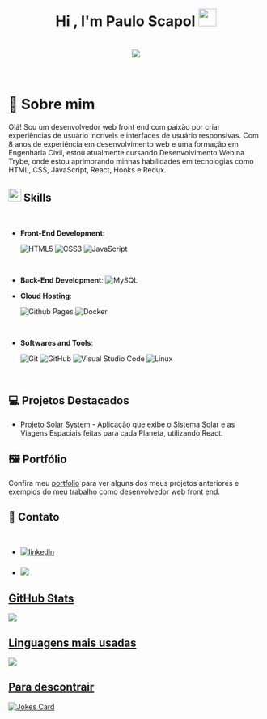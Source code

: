 <h1 align="center"><b>Hi , I'm Paulo Scapol </b><img src="https://media.giphy.com/media/hvRJCLFzcasrR4ia7z/giphy.gif" width="35"></h1>

<h1 align="center">
  <a href="https://github.com/DenverCoder1/readme-typing-svg"><img src="https://readme-typing-svg.herokuapp.com?font=Time+New+Roman&color=cyan&size=25&center=true&vCenter=true&width=600&height=100&lines=Hello+there;++;Soon-to-Be+Full-Stack+Developer,;Civil+Engineer,;Active+Learner/Researcher,;Love+to+learn+new+stuffs...<3"></a>
</h1>


<br>

# :adult: Sobre mim

Olá! Sou um desenvolvedor web front end com paixão por criar experiências de usuário incríveis e interfaces de usuário responsivas. Com 8 anos de experiência em desenvolvimento web e uma formação em Engenharia Civil, estou atualmente cursando Desenvolvimento Web na Trybe, onde estou aprimorando minhas habilidades em tecnologias como HTML, CSS, JavaScript, React, Hooks e Redux.

## <img src="https://media2.giphy.com/media/QssGEmpkyEOhBCb7e1/giphy.gif?cid=ecf05e47a0n3gi1bfqntqmob8g9aid1oyj2wr3ds3mg700bl&rid=giphy.gif" width ="25"><b> Skills</b>
<br>

<p align="center">
  
  - **Front-End Development**:
  
    ![HTML5](https://img.shields.io/badge/HTML5%20-%23E34F26.svg?style=for-the-badge&logo=html5&logoColor=white)
    ![CSS3](https://img.shields.io/badge/CSS%20-%231572B6.svg?style=for-the-badge&logo=css3&logoColor=white)
    ![JavaScript](https://img.shields.io/badge/JavaScript%20-%23F7DF1E.svg?style=for-the-badge&logo=javascript&logoColor=black)
  
  <br>
	
  - **Back-End Development**:
    ![MySQL](https://img.shields.io/badge/MySQL-005C84?style=for-the-badge&logo=mysql&logoColor=white)

  - **Cloud Hosting**:
  
    ![Github Pages](https://img.shields.io/badge/GitHub%20Pages-%23327FC7.svg?style=for-the-badge&logo=github&logoColor=white)
    ![Docker](https://img.shields.io/badge/docker-%230db7ed.svg?style=for-the-badge&logo=docker&logoColor=white)
  
  <br>

  - **Softwares and Tools**:
  
    ![Git](https://img.shields.io/badge/git-%23F05033.svg?style=for-the-badge&logo=git&logoColor=white)
    ![GitHub](https://img.shields.io/badge/github-%23121011.svg?style=for-the-badge&logo=github&logoColor=white)
    ![Visual Studio Code](https://img.shields.io/badge/Visual%20Studio%20Code-0078d7.svg?style=for-the-badge&logo=visual-studio-code&logoColor=white)
    ![Linux](https://img.shields.io/badge/Linux-FCC624?style=for-the-badge&logo=linux&logoColor=black) 
  
  <br>
  
</p>

## :computer: Projetos Destacados

- [Projeto Solar System](https://github.com/PauloScapol/solar-system) - Aplicação que exibe o Sistema Solar e as Viagens Espaciais feitas para cada Planeta, utilizando React.

## :framed_picture: Portfólio

Confira meu [portfolio](https://seu-portfolio.com) para ver alguns dos meus projetos anteriores e exemplos do meu trabalho como desenvolvedor web front end.

## :metal: Contato

<br>
<div align='left'>

<ul>

<li>
<a href="https://linkedin.com/in/pauloscapolbarbosa" target="_blank">
<img src="https://img.shields.io/badge/linkedin:  pauloscapolbarbosa-%2300acee.svg?color=405DE6&style=for-the-badge&logo=linkedin&logoColor=white" alt=linkedin style="margin-bottom: 5px;"/>
</a>
</li>

<br>

<li>
<a href="mailto:paulo.scapol2@hotmail.com" target="_blank">
<img src=https://img.shields.io/badge/Email:paulo.scapol2@hotmail.com-0078D4?style=for-the-badge&logo=microsoft-outlook&logoColor=white
</a>
</li>
	
</ul>
</div>

## GitHub Stats

<img src="https://github-readme-stats.vercel.app/api?username=PauloScapol&show_icons=true"/>

## Linguagens mais usadas

<img src="https://github-readme-stats.vercel.app/api/top-langs?username=PauloScapol&layout=compact"/>

## Para descontrair

![Jokes Card](https://readme-jokes.vercel.app/api)
